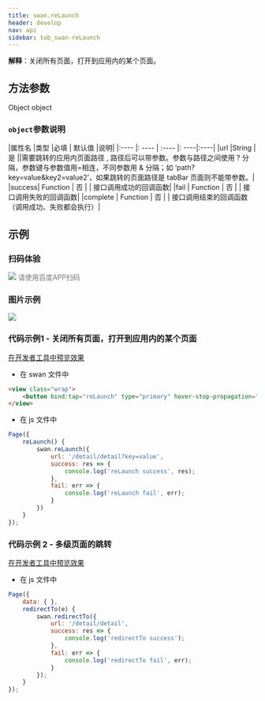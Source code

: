 ```yaml
---
title: swan.reLaunch
header: develop
nav: api
sidebar: tab_swan-reLaunch
---
```

 
 

**解释**：关闭所有页面，打开到应用内的某个页面。

 
## 方法参数 

Object object

###  `object`参数说明  

|属性名 |类型  |必填 | 默认值 |说明|
|:---- |: ---- | :---- |: ----|:----|
|url |String | 是  ||需要跳转的应用内页面路径 , 路径后可以带参数。参数与路径之间使用 ? 分隔，参数键与参数值用=相连，不同参数用 & 分隔；如 ‘path?key=value&key2=value2’，如果跳转的页面路径是 tabBar 页面则不能带参数。|
|success| Function |   否 | |  接口调用成功的回调函数|
|fail   | Function  |  否  | | 接口调用失败的回调函数|
|complete  |  Function  |  否 | |  接口调用结束的回调函数（调用成功、失败都会执行）|

## 示例

 
### 扫码体验

<div class='scan-code-container'>
    <img src="https://b.bdstatic.com/miniapp/assets/images/doc_demo/pages_navigateTo.png" class="demo-qrcode-image" />
    <font color=#777 12px>请使用百度APP扫码</font>
</div>

###  图片示例  
<div class="m-doc-custom-examples">
    <div class="m-doc-custom-examples-correct">
        <img src="https://b.bdstatic.com/miniapp/image/relunch.gif">
    </div>
    <div class="m-doc-custom-examples-correct">
        <img src=" ">
    </div>
    <div class="m-doc-custom-examples-correct">
        <img src=" ">
    </div>     
</div>

###  代码示例1 - 关闭所有页面，打开到应用内的某个页面 

<a href="swanide://fragment/846aafb088c8a69de62456103660db2f1574139934370" title="在开发者工具中预览效果" target="_self">在开发者工具中预览效果</a>

* 在 swan 文件中

```html
<view class="wrap">
    <button bind:tap="reLaunch" type="primary" hover-stop-propagation="true">关闭所有页面并跳转到detail页</button>
</view>
```

* 在 js 文件中

```js
Page({
    reLaunch() {
        swan.reLaunch({
            url: '/detail/detail?key=value',
            success: res => {
                console.log('reLaunch success', res);
            },
            fail: err => {
                console.log('reLaunch fail', err);
            }
        })
    }
});
```
###  代码示例 2 - 多级页面的跳转 

<a href="swanide://fragment/4936d6e83b8de1c04966e9b8f744e48a1575404793406" title="在开发者工具中预览效果" target="_self">在开发者工具中预览效果</a>

* 在 js 文件中

```js
Page({
    data: { },
    redirectTo(e) {
        swan.redirectTo({
            url: '/detail/detail',
            success: res => {
                console.log('redirectTo success');
            },
            fail: err => {
                console.log('redirectTo fail', err);
            }
        });
    }
});
```